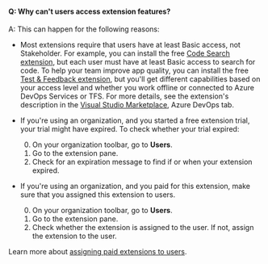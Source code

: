 #### Q: Why can't users access extension features?

A:	This can happen for the following reasons: 

*	Most extensions require that users have at least Basic access, not Stakeholder. 
For example, you can install the free 
[Code Search extension](https://marketplace.visualstudio.com/items?itemName=ms.vss-code-search), 
but each user must have at least Basic access to search for code. 
To help your team improve app quality, you can install the free 
[Test & Feedback extension](https://marketplace.visualstudio.com/items?itemName=ms.vss-exploratorytesting-web), 
but you'll get different capabilities based on your access level 
and whether you work offline or connected to Azure DevOps Services or TFS. 
For more details, see the extension's description 
in the [Visual Studio Marketplace](https://marketplace.visualstudio.com/azuredevops), Azure DevOps tab.

<a name="trial-expired"></a>
*	If you're using an organization, and you started a free extension trial, 
your trial might have expired. To check whether your trial expired:

	0.	On your organization toolbar, go to **Users**.
	0.	Go to the extension pane.
	0.	Check for an expiration message to find if or when your extension expired.

<a name="extension-not-assigned"></a>
*	If you're using an organization, and you paid for this extension, 
make sure that you assigned this extension to users.

	0.	On your organization toolbar, go to **Users**.
	0.	Go to the extension pane.
	0.	Check whether the extension is assigned to the user. 
	If not, assign the extension to the user.

Learn more about 
[assigning paid extensions to users](/azure/devops/marketplace/assign-paid-extensions).
